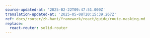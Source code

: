 ```yaml
---
source-updated-at: '2025-02-22T09:47:51.000Z'
translation-updated-at: '2025-05-08T20:15:39.267Z'
ref: docs/router/zh-hant/framework/react/guide/route-masking.md
replace:
  react-router: solid-router
---
```

